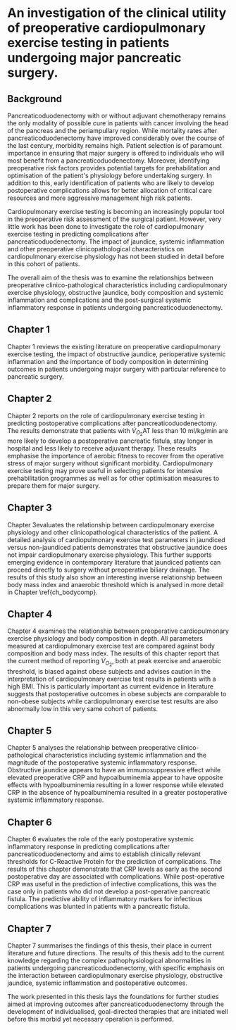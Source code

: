 # An investigation of the clinical utility of preoperative cardiopulmonary exercise testing in patients undergoing major pancreatic surgery.

## Background 

Pancreaticoduodenectomy with or without adjuvant chemotherapy remains the only modality of possible cure in patients with cancer involving the head of the pancreas and the periampullary region. 
While mortality rates after pancreaticoduodenectomy have improved considerably over the course of the last century, morbidity remains high. 
Patient selection is of paramount importance in ensuring that major surgery is offered to individuals who will most benefit from a pancreaticoduodenectomy. 
Moreover, identifying preoperative risk factors provides potential targets for prehabilitation and optimisation of the patient's physiology before undertaking surgery. 
In addition to this, early identification of patients who are likely to develop postoperative complications allows for better allocation of critical care resources and more aggressive management high risk patients. 

Cardiopulmonary exercise testing is becoming an increasingly popular tool in the preoperative risk assessment of the surgical patient. 
However, very little work has been done to investigate the role of cardiopulmonary exercise testing in predicting complications after pancreaticoduodenectomy. 
The impact of jaundice, systemic inflammation and other preoperative clinicopathological characteristics on cardiopulmonary exercise physiology has not been studied in detail before in this cohort of patients.

The overall aim of the thesis was to examine the relationships between preoperative clinico-pathological characteristics including cardiopulmonary exercise physiology, obstructive jaundice, body composition and systemic inflammation and complications and the post-surgical systemic inflammatory response in patients undergoing pancreaticoduodenectomy.

## Chapter 1

Chapter 1 reviews the existing literature on preoperative cardiopulmonary exercise testing, the impact of obstructive jaundice, perioperative systemic inflammation and the importance of body composition in determining outcomes in patients undergoing major surgery with particular reference to pancreatic surgery.

## Chapter 2

Chapter 2 reports on the role of cardiopulmonary exercise testing in predicting postoperative complications after pancreaticoduodenectomy. 
The results demonstrate that patients with $\dot{V}_{O_2}$AT less than 10 ml/kg/min are more likely to develop a postoperative pancreatic fistula, stay longer in hospital and less likely to receive adjuvant therapy. 
These results emphasise the importance of aerobic fitness to recover from the operative stress of major surgery without significant morbidity. 
Cardiopulmonary exercise testing may prove useful in selecting patients for intensive prehabilitation programmes as well as for other optimisation measures to prepare them for major surgery.

## Chapter 3

Chapter 3evaluates the relationship between cardiopulmonary exercise physiology and other clinicopathological characteristics of the patient. 
A detailed analysis of cardiopulmonary exercise test parameters in jaundiced versus non-jaundiced patients demonstrates that obstructive jaundice does not impair cardiopulmonary exercise physiology. 
This further supports emerging evidence in contemporary literature that jaundiced patients can proceed directly to surgery without preoperative biliary drainage. 
The results of this study also show an interesting inverse relationship between body mass index and anaerobic threshold which is analysed in more detail in Chapter \ref{ch_bodycomp}. 

## Chapter 4 

Chapter 4 examines the relationship between preoperative cardiopulmonary exercise physiology and body composition in depth. 
All parameters measured at cardiopulmonary exercise test are compared against body composition and body mass index. 
The results of this chapter report that the current method of reporting $\dot{V}_{O_2}$, both at peak exercise and anaerobic threshold, is biased against obese subjects and advises caution in the interpretation of cardiopulmonary exercise test results in patients with a high BMI. 
This is particularly important as current evidence in literature suggests that postoperative outcomes in obese subjects are comparable to non-obese subjects while cardiopulmonary exercise test results are also abnormally low in this very same cohort of patients.

## Chapter 5

Chapter 5 analyses the relationship between preoperative clinico-pathological characteristics including systemic inflammation and the magnitude of the postoperative systemic inflammatory response. 
Obstructive jaundice appears to have an immunosuppressive effect while elevated preoperative CRP and hypoalbuminemia appear to have opposite effects with hypoalbuminemia resulting in a lower response while elevated CRP in the absence of hypoalbuminemia resulted in a greater postoperative systemic inflammatory response.

## Chapter 6

Chapter 6 evaluates the role of the early postoperative systemic inflammatory response in predicting complications after pancreaticoduodenectomy and aims to establish clinically relevant thresholds for C-Reactive Protein for the prediction of complications. 
The results of this chapter demonstrate that CRP levels as early as the second postoperative day are associated with complications. 
While post-operative CRP was useful in the prediction of infective complications, this was the case only in patients who did not develop a post-operative pancreatic fistula. 
The predictive ability of inflammatory markers for infectious complications was blunted in patients with a pancreatic fistula. 

## Chapter 7

Chapter 7 summarises the findings of this thesis, their place in current literature and future directions. 
The results of this thesis add to the current knowledge regarding the complex pathophysiological abnormalities in patients undergoing pancreaticoduodenectomy, with specific emphasis on the interaction between cardiopulmonary exercise physiology, obstructive jaundice, systemic inflammation and postoperative outcomes. 

The work presented in this thesis lays the foundations for further studies aimed at improving outcomes after pancreaticoduodenectomy through the development of individualised, goal-directed therapies that are initiated well before this morbid yet necessary operation is performed.
